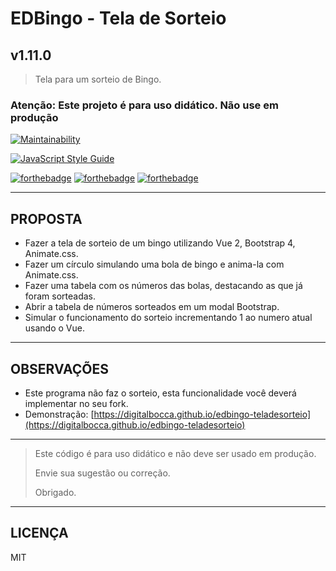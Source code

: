 # EDBingo - Tela de Sorteio

## v1.11.0

> Tela para um sorteio de Bingo.

### Atenção: Este projeto é para uso didático. Não use em produção

[![Maintainability](https://api.codeclimate.com/v1/badges/05fc13146ed957dee79f/maintainability)](https://codeclimate.com/github/digitalbocca/edbingo-teladesorteio/maintainability)

[![JavaScript Style Guide](https://cdn.rawgit.com/feross/standard/master/badge.svg)](https://github.com/feross/standard)

[![forthebadge](http://forthebadge.com/images/badges/uses-badges.svg)](http://forthebadge.com)
[![forthebadge](http://forthebadge.com/images/badges/contains-technical-debt.svg)](http://forthebadge.com)
[![forthebadge](http://forthebadge.com/images/badges/built-by-developers.svg)](http://forthebadge.com)

---

## PROPOSTA

- Fazer a tela de sorteio de um bingo utilizando Vue 2, Bootstrap 4, Animate.css.
- Fazer um círculo simulando uma bola de bingo e anima-la com Animate.css.
- Fazer uma tabela com os números das bolas, destacando as que já foram sorteadas.
- Abrir a tabela de números sorteados em um modal Bootstrap.
- Simular o funcionamento do sorteio incrementando 1 ao numero atual usando o Vue.

---

## OBSERVAÇÕES

- Este programa não faz o sorteio, esta funcionalidade você deverá implementar no seu fork.
- Demonstração: [https://digitalbocca.github.io/edbingo-teladesorteio](https://digitalbocca.github.io/edbingo-teladesorteio)

---

>Este código é para uso didático e não deve ser usado em produção.
>
>Envie sua sugestão ou correção.
>
>Obrigado.

---

## LICENÇA

MIT
